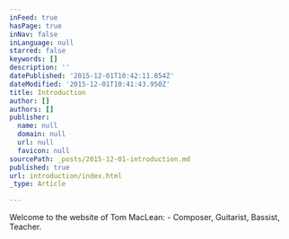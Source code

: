 ```yaml
---
inFeed: true
hasPage: true
inNav: false
inLanguage: null
starred: false
keywords: []
description: ''
datePublished: '2015-12-01T10:42:11.854Z'
dateModified: '2015-12-01T10:41:43.950Z'
title: Introduction
author: []
authors: []
publisher:
  name: null
  domain: null
  url: null
  favicon: null
sourcePath: _posts/2015-12-01-introduction.md
published: true
url: introduction/index.html
_type: Article

---
```

Welcome to the website of Tom MacLean: - Composer, Guitarist, Bassist, Teacher.